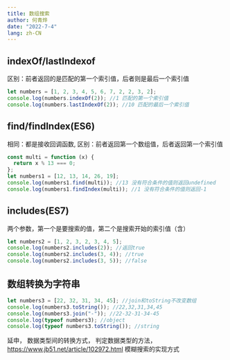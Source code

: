 ```yaml
---
title: 数组搜索
author: 何青烨
date: "2022-7-4"
lang: zh-CN
---
```


<h2>indexOf/lastIndexof</h2>
区别：前者返回的是匹配的第一个索引值，后者则是最后一个索引值

```js
let numbers = [1, 2, 3, 4, 5, 6, 7, 2, 2, 3, 2];
console.log(numbers.indexOf(2)); //1 匹配的第一个索引值
console.log(numbers.lastIndexOf(2)); //10 匹配的最后一个索引值
```

<h2>find/findIndex(ES6)</h2>
相同：都是接收回调函数,
区别：前者返回第一个数组值，后者返回第一个索引值

```js
const multi = function (x) {
  return x % 13 === 0;
};
let numbers1 = [12, 13, 14, 26, 19];
console.log(numbers1.find(multi)); //13 没有符合条件的值则返回undefined
console.log(numbers1.findIndex(multi)); //1 没有符合条件的值则返回-1
```

<h2>includes(ES7)</h2>
两个参数，第一个是要搜索的值，第二个是搜索开始的索引值（含）

```js
let numbers2 = [1, 2, 3, 2, 3, 4, 5];
console.log(numbers2.includes(2)); //返回true
console.log(numbers2.includes(3, 4)); //true
console.log(numbers2.includes(3, 5)); //false
```

<h2>数组转换为字符串</h2>

```js
let numbers3 = [22, 32, 31, 34, 45]; //join和toString不改变数组
console.log(numbers3.toString()); //22,32,31,34,45
console.log(numbers3.join("-")); //22-32-31-34-45
console.log(typeof numbers3); //object
console.log(typeof numbers3.toString()); //string
```

延申，
数据类型间的转换方式，
判定数据类型的方法，
https://www.jb51.net/article/102972.html
模糊搜索的实现方式
